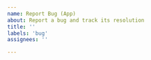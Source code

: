 ```yaml
---
name: Report Bug (App)
about: Report a bug and track its resolution
title: ''
labels: 'bug'
assignees: ''

---
```


<!--

Hello, and thank you for taking the time to notify the community of this issue. Please ensure you are on the latest version of Directus and be as detailed as possible so that we can resolve the problem efficiently, including...

• Version of Directus (must be the latest)
• Server, OS & Database Details
• Error Messages
• Steps to Reproduce
• Relevant Info, Screenshots, Schema & Logs

🐰

-->

